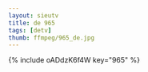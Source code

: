 ```yaml
--- 
layout: sieutv
title: de 965
tags: [detv]
thumb: ffmpeg/965_de.jpg
---
```

{% include oADdzK6f4W key="965" %} 
